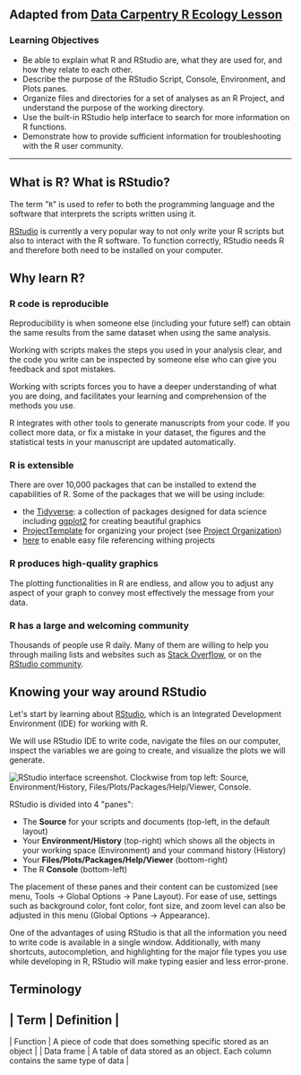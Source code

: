 Adapted from [Data Carpentry R Ecology Lesson](https://datacarpentry.org/R-ecology-lesson/)
--------------------------------------------------------------------------------

 ### Learning Objectives

 -   Be able to explain what R and RStudio are, what they are used for, and how
     they relate to each other.
 -   Describe the purpose of the RStudio Script, Console, Environment, and
     Plots panes.
 -   Organize files and directories for a set of analyses as an R Project, and
     understand the purpose of the working directory.
 -   Use the built-in RStudio help interface to search for more information on
     R functions.
 -   Demonstrate how to provide sufficient information for troubleshooting with
     the R user community.
--------------------------------------------------------------------------------

## What is R? What is RStudio?

The term "`R`" is used to refer to both the programming language and the
software that interprets the scripts written using it.

[RStudio](https://rstudio.com) is currently a very popular way to not only write
your R scripts but also to interact with the R software. To function correctly,
RStudio needs R and therefore both need to be installed on your computer.

## Why learn R?

### R code is reproducible

Reproducibility is when someone else (including your future self) can obtain the
same results from the same dataset when using the same analysis. 

Working with scripts makes the steps you used in your analysis clear, and the
code you write can be inspected by someone else who can give you feedback and
spot mistakes.

Working with scripts forces you to have a deeper understanding of what you are
doing, and facilitates your learning and comprehension of the methods you use.

R integrates with other tools to generate manuscripts from your code. If you
collect more data, or fix a mistake in your dataset, the figures and the
statistical tests in your manuscript are updated automatically.

### R is extensible

There are over 10,000 packages that can be installed to extend the capabilities of R. Some of the packages that we will be using include:
- the [Tidyverse](https://www.tidyverse.org/): a collection of packages designed for data science including [ggplot2](https://ggplot2.tidyverse.org/) for creating beautiful graphics
- [ProjectTemplate](http://projecttemplate.net/index.html) for organizing your project (see [Project Organization](03-project-organization.md))
- [here](https://here.r-lib.org/) to enable easy file referencing withing projects

### R produces high-quality graphics

The plotting functionalities in R are endless, and allow you to adjust any
aspect of your graph to convey most effectively the message from your data.

### R has a large and welcoming community

Thousands of people use R daily. Many of them are willing to help you through
mailing lists and websites such as [Stack Overflow](https://stackoverflow.com/),
or on the [RStudio community](https://community.rstudio.com/).

## Knowing your way around RStudio

Let's start by learning about [RStudio](https://www.rstudio.com/), which is an
Integrated Development Environment (IDE) for working with R.

We will use RStudio IDE to write code, navigate the files on our computer,
inspect the variables we are going to create, and visualize the plots we will
generate. 

![RStudio interface screenshot. Clockwise from top left: Source,
Environment/History, Files/Plots/Packages/Help/Viewer,
Console.](images/RStudio-screenshot.PNG)

RStudio is divided into 4 "panes":

-   The **Source** for your scripts and documents (top-left, in the default
    layout)
-   Your **Environment/History** (top-right) which shows all the objects in
    your working space (Environment) and your command history (History)
-   Your **Files/Plots/Packages/Help/Viewer** (bottom-right)
-   The R **Console** (bottom-left)

The placement of these panes and their content can be customized (see menu,
Tools -\> Global Options -\> Pane Layout). For ease of use, settings such as
background color, font color, font size, and zoom level can also be adjusted in
this menu (Global Options -> Appearance).

One of the advantages of using RStudio is that all the information you need to
write code is available in a single window. Additionally, with many shortcuts,
autocompletion, and highlighting for the major file types you use while
developing in R, RStudio will make typing easier and less error-prone.

## Terminology


| Term | Definition |
---------------------
| Function | A piece of code that does something specific stored as an object | 
| Data frame  | A table of data stored as an object. Each column contains the same type of data |

